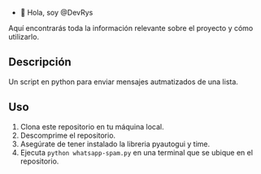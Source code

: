 - 👋 Hola, soy @DevRys

Aquí encontrarás toda la información relevante sobre el proyecto y cómo utilizarlo.

## Descripción

Un script en python para enviar mensajes autmatizados de una lista.

## Uso

1. Clona este repositorio en tu máquina local.
2. Descomprime el repositorio.
3. Asegúrate de tener instalado la libreria pyautogui y time.
4. Ejecuta `python whatsapp-spam.py` en una terminal que se ubique en el repositorio.
